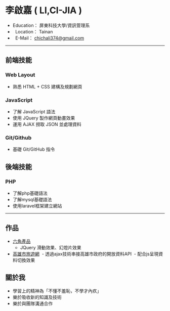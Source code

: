 # 李啟嘉 ( LI,CI-JIA )

*   Education： 屏東科技大學/資訊管理系
*   Location： Tainan
*   E-Mail： chichali374@gmail.com


---
## 前端技能
### Web Layout
* 熟悉 HTML + CSS 建構及規劃網頁
### JavaScript
* 了解 JavaScript 語法
* 使用 JQuery 製作網頁動畫效果
* 運用 AJAX 撈取 JSON 並處理資料
### Git/Github
* 基礎 Git/GitHub 指令
## 後端技能
### PHP
* 了解php基礎語法
* 了解mysql基礎語法
* 使用laravel框架建立網站

---
## 作品
* [六角產品](https://gp355d.github.io/web/web.html "Title")
  - JQuery 滑動效果、幻燈片效果
* [高雄市旅遊網](https://gp355d.github.io/travel-web/ "Title")
  - 透過ajax技術串接高雄市政府的開放資料API
  - 配合js呈現資料切換效果
  
  
## 關於我
  * 學習上的精神為「不懂不羞恥，不學才內疚」
  * 樂於吸收新的知識及技術
  * 樂於與團隊溝通合作

